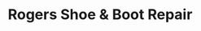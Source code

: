 ---
title: "Rogers Shoe & Boot Repair"
url: /fort-collins/rogers-shoe-and-boot-repair/
shop: shoes
---